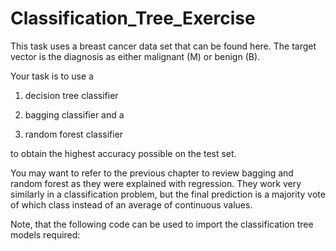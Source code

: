 # Classification_Tree_Exercise

This task uses a breast cancer data set that can be found here.  The target vector is the diagnosis as either malignant (M) or benign (B).  

Your task is to use a 

1) decision tree classifier 

2) bagging classifier and a 

3) random forest classifier 

to obtain the highest accuracy possible on the test set. 

You may want to refer to the previous chapter to review bagging and random forest as they were explained with regression. They work very similarly in a classification problem, but the final prediction is a majority vote of which class instead of an average of continuous values.  

Note, that the following code can be used to import the classification tree models required:
